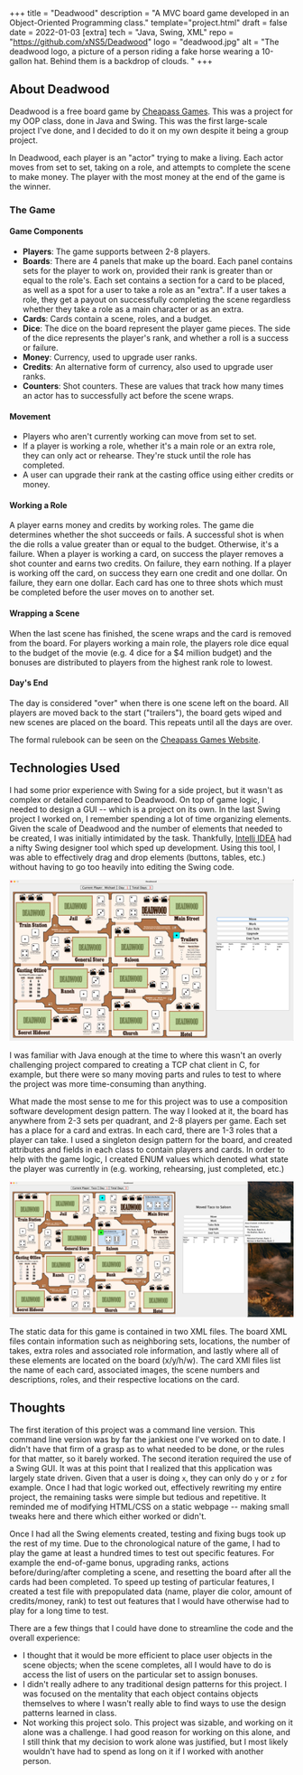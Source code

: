 +++
title = "Deadwood"
description = "A MVC board game developed in an Object-Oriented Programming class."
template="project.html"
draft = false
date = 2022-01-03
[extra]
tech = "Java, Swing, XML"
repo = "https://github.com/xNS5/Deadwood"
logo = "deadwood.jpg"
alt = "The deadwood logo, a picture of a person riding a fake horse wearing a 10-gallon hat. Behind them is a backdrop of clouds. "
+++

## About Deadwood

Deadwood is a free board game by [Cheapass Games](https://cheapass.com/free-games/deadwood/). This was a project for my OOP class, done in 
Java and Swing. This was the first large-scale project I've done, and I decided to do it on my own despite it being a group project. 

In Deadwood, each player is an "actor" trying to make a living. Each actor moves from set to set, taking on a role, and attempts to complete the scene to make money. The 
player with the most money at the end of the game is the winner. 

### The Game

#### Game Components

* **Players**: The game supports between 2-8 players.
* **Boards**: There are 4 panels that make up the board. Each panel contains sets for the player to work on, provided their rank is greater than or equal to the role's. Each set contains a section
for a card to be placed, as well as a spot for a user to take a role as an "extra". If a user takes a role, they get a payout on successfully completing the scene regardless whether they take a role as a main
character or as an extra.
* **Cards**: Cards contain a scene, roles, and a budget.
* **Dice**: The dice on the board represent the player game pieces. The side of the dice represents the player's rank, and whether a roll is a success or failure.
* **Money**: Currency, used to upgrade user ranks.
* **Credits**: An alternative form of currency, also used to upgrade user ranks.
* **Counters**: Shot counters. These are values that track how many times an actor has to successfully act before the scene wraps.

#### Movement

* Players who aren't currently working can move from set to set.
* If a player is working a role, whether it's a main role or an extra role, they can only act or rehearse. They're stuck until the role has completed.
* A user can upgrade their rank at the casting office using either credits or money.

#### Working a Role

A player earns money and credits by working roles. The game die determines whether the shot succeeds or fails. A successful shot is when the die rolls a value greater than or equal to the budget. Otherwise, it's a failure.
When a player is working a card, on success the player removes a shot counter and earns two credits. On failure, they earn nothing. If a player is working off the card, on success they earn one credit and one dollar. On failure,
they earn one dollar. Each card has one to three shots which must be completed before the user moves on to another set. 

#### Wrapping a Scene

When the last scene has finished, the scene wraps and the card is removed from the board. For players working a main role, the players role dice equal to the budget of the movie (e.g. 4 dice for a $4 million budget) and the bonuses are distributed
to players from the highest rank role to lowest.

#### Day's End

The day is considered "over" when there is one scene left on the board. All players are moved back to the start ("trailers"), the board gets wiped and new scenes are placed on the board. This repeats until all the days are over.

The formal rulebook can be seen on the [Cheapass Games Website](https://cheapass.com//wp-content/uploads/2016/07/Deadwood-Free-Edition-Rules.pdf).

## Technologies Used

I had some prior experience with Swing for a side project, but it wasn't as complex or detailed compared to Deadwood.
On top of game logic, I needed to design a GUI -- which is a project on its own. In the last Swing project I worked on,
I remember spending a lot of time organizing elements. Given the scale of Deadwood and the number of elements that needed
to be created, I was initially intimidated by the task. Thankfully, [Intellj IDEA](https://www.jetbrains.com/idea/) had a nifty
Swing designer tool which sped up development. Using this tool, I was able to effectively drag and drop elements (buttons, tables, etc.)
without having to go too heavily into editing the Swing code.


<img class="project_demo_desktop" src="/images/deadwood_start.png" alt="A screenshot of the Deadwood game on Desktop. On the left is the game board with each set, the top lists the current player, current day, and how many days the game has total. To the right of the board
are 5 buttons: one for moving the player, working, taking a role, upgrading, and ending the current player's turn. Beneath those buttons is a table listing the player data. The first
player named 'Michael' is rank 1, has 400 dollars, 0 credits, and 0 rehearsal chips. The second player, 'Taco', is rank 1, has 0 dollars, 0 credits, and 0 rehearsal chips."/>

I was familiar with Java enough at the time to where this wasn't an overly challenging project compared to creating a TCP chat client in C,
for example, but there were so many moving parts and rules to test to where the project was more time-consuming than anything.

What made the most sense to me for this project was to use a composition software development design pattern. The way I looked at it,
the board has anywhere from 2-3 sets per quadrant, and 2-8 players per game. Each set has a place for a card and extras. In each card, there are 1-3 roles that a player
can take. I used a singleton design pattern for the board, and created attributes and fields in each class to contain players and cards. In order
to help with the game logic, I created ENUM values which denoted what state the player was currently in (e.g. working, rehearsing, just completed, etc.)

<img class="project_demo_desktop" src="/images/deadwood_move.png" alt="A screenshot of a 2 player Deadwood game. The player 'Michael' is on Main Street working as an extra, and player 'Taco' is selecting a role on a card. To the right of the board the user has the 'Take Role' button selected,
and the application is listing off all the available roles on the set, both on and off the card and their ranks."/>

The static data for this game is contained in two XML files. The board XML files contain information such as neighboring sets, locations, the number of takes, extra roles and associated role information,
and lastly where all of these elements are located on the board (x/y/h/w). The card XMl files list the name of each card, associated images, the scene numbers and descriptions, roles, and their respective locations on the card. 


## Thoughts

The first iteration of this project was a command line version. This command line version was by far the jankiest one I've worked on to date. I didn't have that firm of a grasp as to what needed to be done, or the rules for that matter, so 
it barely worked. The second iteration required the use of a Swing GUI. It was at this point that I realized that this application was largely state driven. Given that a user is doing `x`, they can only do `y` or `z` for example. Once I 
had that logic worked out, effectively rewriting my entire project, the remaining tasks were simple but tedious and repetitive. It reminded me of modifying HTML/CSS on a static webpage -- making small tweaks here and there which either worked or didn't. 

Once I had all the Swing elements created, testing and fixing bugs took up the rest of my time. Due to the chronological nature of the game, I had to play the game at least a hundred times to test out specific features. For example
the end-of-game bonus, upgrading ranks, actions before/during/after completing a scene, and resetting the board after all the cards had been completed. To speed up testing of particular features, I created a test file with prepopulated
data (name, player die color, amount of credits/money, rank) to test out features that I would have otherwise had to play for a long time to test.

There are a few things that I could have done to streamline the code and the overall experience:

* I thought that it would be more efficient to place user objects in the scene objects; when the scene completes, all I would have to do is access the list of users on the particular set
to assign bonuses. 
* I didn't really adhere to any traditional design patterns for this project. I was focused on the mentality that each object contains objects themselves to where I wasn't really able to 
find ways to use the design patterns learned in class.
* Not working this project solo. This project was sizable, and working on it alone was a challenge. I had good reason for working on this alone, and I still think that my decision to work alone 
was justified, but I most likely wouldn't have had to spend as long on it if I worked with another person. 